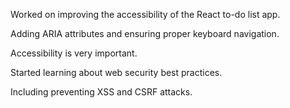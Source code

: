 Worked on improving the accessibility of the React to-do list app.

Adding ARIA attributes and ensuring proper keyboard navigation.

Accessibility is very important.

Started learning about web security best practices.

Including preventing XSS and CSRF attacks.